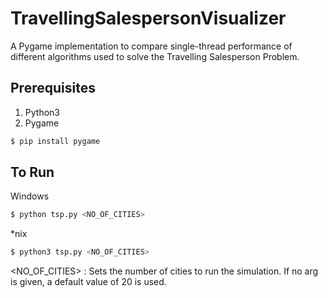 # TravellingSalespersonVisualizer
A Pygame implementation to compare single-thread performance of different algorithms used to solve the Travelling Salesperson Problem.

## Prerequisites
1. Python3
2. Pygame
```bash
$ pip install pygame
```

## To Run
Windows
```bash
$ python tsp.py <NO_OF_CITIES>
```
*nix
```bash
$ python3 tsp.py <NO_OF_CITIES>
```
<NO_OF_CITIES> : Sets the number of cities to run the simulation. If no arg is given, a default value of 20 is used.
